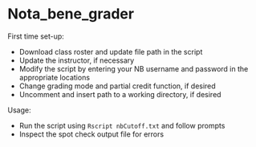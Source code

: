 # Nota_bene_grader
First time set-up:  
* Download class roster and update file path in the script
* Update the instructor, if necessary
* Modify the script by entering your NB username and password in the appropriate
  locations
* Change grading mode and partial credit function, if desired
* Uncomment and insert path to a working directory, if desired

Usage:  
* Run the script using `Rscript nbCutoff.txt` and follow prompts
* Inspect the spot check output file for errors
